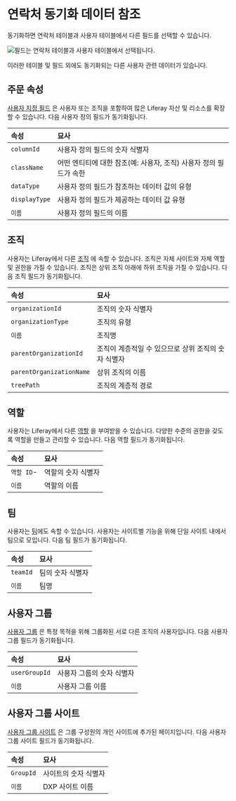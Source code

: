 # 연락처 동기화 데이터 참조

</a>

동기화하면 연락처 테이블과 사용자 테이블에서 다른 필드를 선택할 수 있습니다.</p> 

![필드는 연락처 테이블과 사용자 테이블에서 선택됩니다.](./contact-sync-data-reference/images/01.png)

이러한 테이블 및 필드 외에도 동기화되는 다른 사용자 관련 데이터가 있습니다.



## 주문 속성

[사용자 지정 필드](https://learn.liferay.com/dxp/latest/en/users-and-permissions/users/adding-custom-fields-to-users.html) 은 사용자 또는 조직을 포함하여 많은 Liferay 자산 및 리소스를 확장할 수 있습니다. 다음 사용자 정의 필드가 동기화됩니다.

| 속성            | 묘사                                      |
|:------------- |:--------------------------------------- |
| `columnId`    | 사용자 정의 필드의 숫자 식별자                       |
| `className`   | 어떤 엔티티에 대한 참조(예: 사용자, 조직) 사용자 정의 필드가 속한 |
| `dataType`    | 사용자 정의 필드가 참조하는 데이터 값의 유형               |
| `displayType` | 사용자 정의 필드가 제공하는 데이터 값 유형                |
| `이름`          | 사용자 정의 필드의 이름                           |




## 조직

사용자는 Liferay에서 다른 [조직](https://learn.liferay.com/dxp/latest/en/users-and-permissions/organizations/understanding-organizations.html) 에 속할 수 있습니다. 조직은 자체 사이트와 자체 역할 및 권한을 가질 수 있습니다. 조직은 상위 조직 아래에 하위 조직을 가질 수 있습니다. 다음 조직 필드가 동기화됩니다.

| 속성                       | 묘사                            |
|:------------------------ |:----------------------------- |
| `organizationId`         | 조직의 숫자 식별자                    |
| `organizationType`       | 조직의 유형                        |
| `이름`                     | 조직명                           |
| `parentOrganizationId`   | 조직이 계층적일 수 있으므로 상위 조직의 숫자 식별자 |
| `parentOrganizationName` | 상위 조직의 이름                     |
| `treePath`               | 조직의 계층적 경로                    |




## 역할

사용자는 Liferay에서 다른 [역할](https://learn.liferay.com/dxp/latest/en/users-and-permissions/roles-and-permissions/understanding-roles-and-permissions.html) 을 부여받을 수 있습니다. 다양한 수준의 권한을 갖도록 역할을 만들고 관리할 수 있습니다. 다음 역할 필드가 동기화됩니다.

| 속성       | 묘사         |
|:-------- |:---------- |
| `역할 ID`- | 역할의 숫자 식별자 |
| `이름`     | 역할의 이름     |




## 팀

사용자는 [팀](https://learn.liferay.com/dxp/latest/en/site-building/sites/site-membership/creating-teams-for-sites.html)에도 속할 수 있습니다. 사용자는 사이트별 기능을 위해 단일 사이트 내에서 팀으로 모입니다. 다음 팀 필드가 동기화됩니다.

| 속성       | 묘사        |
|:-------- |:--------- |
| `teamId` | 팀의 숫자 식별자 |
| `이름`     | 팀명        |




## 사용자 그룹

[사용자 그룹](https://learn.liferay.com/dxp/latest/en/users-and-permissions/user-groups/creating-and-managing-user-groups.html) 은 특정 목적을 위해 그룹화된 서로 다른 조직의 사용자입니다. 다음 사용자 그룹 필드가 동기화됩니다.

| 속성            | 묘사             |
|:------------- |:-------------- |
| `userGroupId` | 사용자 그룹의 숫자 식별자 |
| `이름`          | 사용자 그룹 이름      |




## 사용자 그룹 사이트

[사용자 그룹 사이트](https://learn.liferay.com/dxp/latest/en/users-and-permissions/user-groups.html) 은 그룹 구성원의 개인 사이트에 추가된 페이지입니다. 다음 사용자 그룹 사이트 필드가 동기화됩니다.

| 속성        | 묘사          |
|:--------- |:----------- |
| `GroupId` | 사이트의 숫자 식별자 |
| `이름`      | DXP 사이트 이름  |
